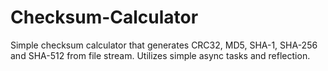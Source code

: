 # Checksum-Calculator

Simple checksum calculator that generates CRC32, MD5, SHA-1, SHA-256 and SHA-512 from file stream. Utilizes simple async tasks and reflection.
